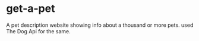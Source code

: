 # get-a-pet
A pet description website showing info about a thousand or more pets. used The Dog Api for the same. 
